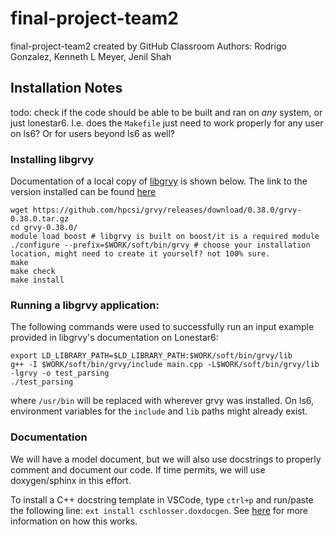# final-project-team2
final-project-team2 created by GitHub Classroom
Authors:  Rodrigo Gonzalez, Kenneth L  Meyer, Jenil Shah

## Installation Notes
todo: check if the code should be able to be built and ran on *any* system, or just lonestar6. I.e. does the `Makefile` just need to work properly for any user on ls6? Or for users beyond ls6 as well?

### Installing libgrvy
Documentation of a local copy of [libgrvy](https://github.com/hpcsi/grvy) is shown below. The link to the version installed can be found [here](https://github.com/hpcsi/grvy/releases/tag/0.38.0)

```shell
wget https://github.com/hpcsi/grvy/releases/download/0.38.0/grvy-0.38.0.tar.gz
cd grvy-0.38.0/
module load boost # libgrvy is built on boost/it is a required module
./configure --prefix=$WORK/soft/bin/grvy # choose your installation location, might need to create it yourself? not 100% sure.
make
make check
make install
```


### Running a libgrvy application:
The following commands were used to successfully run an input example provided in libgrvy's documentation on Lonestar6:
```shell
export LD_LIBRARY_PATH=$LD_LIBRARY_PATH:$WORK/soft/bin/grvy/lib
g++ -I $WORK/soft/bin/grvy/include main.cpp -L$WORK/soft/bin/grvy/lib -lgrvy -o test_parsing
./test_parsing
```

where `/usr/bin` will be replaced with wherever grvy was installed. On ls6, environment variables for the `include` and `lib` paths might already exist.

### Documentation
We will have a model document, but we will also use docstrings to properly comment and document our code. If time permits, we will use doxygen/sphinx in this effort.

To install a C++ docstring template in VSCode, type `ctrl+p` and run/paste the following line: `ext install cschlosser.doxdocgen`. See [here](https://marketplace.visualstudio.com/items?itemName=cschlosser.doxdocgen) for more information on how this works.
